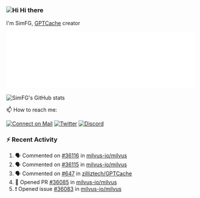 ### <img src='https://qpluspicture.oss-cn-beijing.aliyuncs.com/6LjjQA/Hi.gif' alt='Hi' width="24"/> Hi there

I'm SimFG, [GPTCache](https://github.com/zilliztech/GPTCache) creator

![Metrics 👋](/metrics.plugin.followup.user.svg)

![SimFG's GitHub stats](https://github-readme-stats.vercel.app/api?username=SimFG&show_icons=true&theme=radical&count_private=true)

📫 How to reach me:

[![Connect on Mail](https://img.shields.io/badge/Ask%20me-anything-1abc9c.svg)](mailto:1142838399@qq.com)
[![Twitter](https://img.shields.io/twitter/follow/FogSim?style=social)](https://twitter.com/FogSim)
[![Discord](https://img.shields.io/discord/1092648432495251507?label=Discord&logo=discord)](https://discord.gg/Q8C6WEjSWV)

### :zap: Recent Activity

<!--START_SECTION:activity-->
1. 🗣 Commented on [#36116](https://github.com/milvus-io/milvus/issues/36116) in [milvus-io/milvus](https://github.com/milvus-io/milvus)
2. 🗣 Commented on [#36115](https://github.com/milvus-io/milvus/issues/36115) in [milvus-io/milvus](https://github.com/milvus-io/milvus)
3. 🗣 Commented on [#647](https://github.com/zilliztech/GPTCache/issues/647) in [zilliztech/GPTCache](https://github.com/zilliztech/GPTCache)
4. 💪 Opened PR [#36085](https://github.com/milvus-io/milvus/pull/36085) in [milvus-io/milvus](https://github.com/milvus-io/milvus)
5. ❗️ Opened issue [#36083](https://github.com/milvus-io/milvus/issues/36083) in [milvus-io/milvus](https://github.com/milvus-io/milvus)
<!--END_SECTION:activity-->

